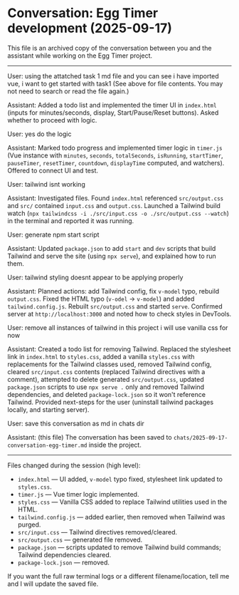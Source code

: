# Conversation: Egg Timer development (2025-09-17)

This file is an archived copy of the conversation between you and the assistant while working on the Egg Timer project.

---

User: using the attatched task 1 md file and you can see i have imported vue, i want to get started with task1 (See <attachments> above for file contents. You may not need to search or read the file again.)

Assistant: Added a todo list and implemented the timer UI in `index.html` (inputs for minutes/seconds, display, Start/Pause/Reset buttons). Asked whether to proceed with logic.

User: yes do the logic

Assistant: Marked todo progress and implemented timer logic in `timer.js` (Vue instance with `minutes`, `seconds`, `totalSeconds`, `isRunning`, `startTimer`, `pauseTimer`, `resetTimer`, `countdown`, `displayTime` computed, and watchers). Offered to connect UI and test.

User: tailwind isnt working

Assistant: Investigated files. Found `index.html` referenced `src/output.css` and `src/` contained `input.css` and `output.css`. Launched a Tailwind build watch (`npx tailwindcss -i ./src/input.css -o ./src/output.css --watch`) in the terminal and reported it was running.

User: generate npm start script

Assistant: Updated `package.json` to add `start` and `dev` scripts that build Tailwind and serve the site (using `npx serve`), and explained how to run them.

User: tailwind styling doesnt appear to be applying properly

Assistant: Planned actions: add Tailwind config, fix `v-model` typo, rebuild `output.css`. Fixed the HTML typo (`v-odel` -> `v-model`) and added `tailwind.config.js`. Rebuilt `src/output.css` and started `serve`. Confirmed server at `http://localhost:3000` and noted how to check styles in DevTools.

User: remove all instances of tailwind in this project i will use vanilla css for now

Assistant: Created a todo list for removing Tailwind. Replaced the stylesheet link in `index.html` to `styles.css`, added a vanilla `styles.css` with replacements for the Tailwind classes used, removed Tailwind config, cleared `src/input.css` contents (replaced Tailwind directives with a comment), attempted to delete generated `src/output.css`, updated `package.json` scripts to use `npx serve .` only and removed Tailwind dependencies, and deleted `package-lock.json` so it won't reference Tailwind. Provided next-steps for the user (uninstall tailwind packages locally, and starting server).

User: save this conversation as md in chats dir

Assistant: (this file) The conversation has been saved to `chats/2025-09-17-conversation-egg-timer.md` inside the project.

---

Files changed during the session (high level):
- `index.html` — UI added, `v-model` typo fixed, stylesheet link updated to `styles.css`.
- `timer.js` — Vue timer logic implemented.
- `styles.css` — Vanilla CSS added to replace Tailwind utilities used in the HTML.
- `tailwind.config.js` — added earlier, then removed when Tailwind was purged.
- `src/input.css` — Tailwind directives removed/cleared.
- `src/output.css` — generated file removed.
- `package.json` — scripts updated to remove Tailwind build commands; Tailwind dependencies cleared.
- `package-lock.json` — removed.

If you want the full raw terminal logs or a different filename/location, tell me and I will update the saved file.

